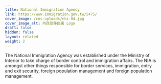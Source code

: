 ```yaml
---
title: National Immigration Agency
link: https://www.immigration.gov.tw/5475/
cover_image: /cms-uploads/nhi-04.jpg
cover_image_alt: 內政部移民署 Logo
draft: false
hidden: false
layout: related
weight: 2
---
```

The National Immigration Agency was established under the Ministry of Interior to take charge of border control and immigration affairs. The NIA is amongst other things responsible for border services, immigration, entry and exit security, foreign population management and  foreign population management.
